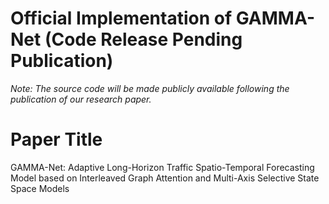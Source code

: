 # Official Implementation of GAMMA-Net (Code Release Pending Publication)

*Note: The source code will be made publicly available following the publication of our research paper.*

# Paper Title
GAMMA-Net: Adaptive Long-Horizon Traffic Spatio-Temporal Forecasting Model based on Interleaved Graph Attention and Multi-Axis Selective State Space Models
